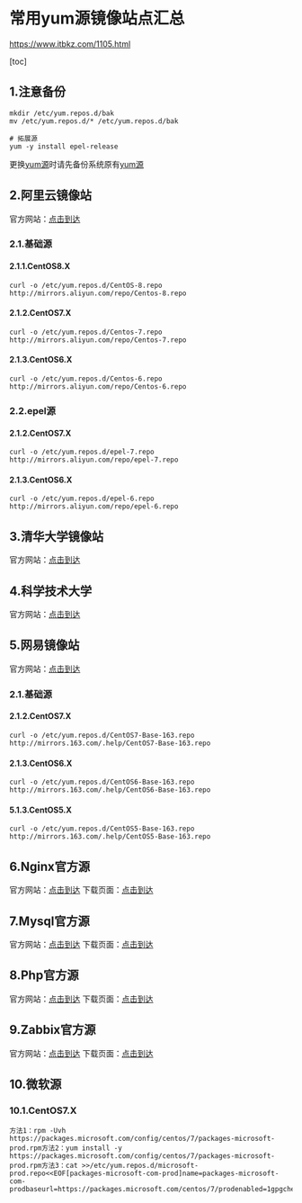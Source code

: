 # 常用yum源镜像站点汇总

https://www.itbkz.com/1105.html

[toc]

## 1.注意备份

```
mkdir /etc/yum.repos.d/bak
mv /etc/yum.repos.d/* /etc/yum.repos.d/bak
```
```
# 拓展源
yum -y install epel-release
```


更换[yum源](https://www.itbkz.com/tag/yum源)时请先备份系统原有[yum源](https://www.itbkz.com/tag/yum源)

## 2.阿里云镜像站

官方网站：[点击到达](https://developer.aliyun.com/mirror)

### 2.1.基础源

#### 2.1.1.CentOS8.X

```
curl -o /etc/yum.repos.d/CentOS-8.repo http://mirrors.aliyun.com/repo/Centos-8.repo
```

#### 2.1.2.CentOS7.X

```
curl -o /etc/yum.repos.d/Centos-7.repo http://mirrors.aliyun.com/repo/Centos-7.repo
```

#### 2.1.3.CentOS6.X

```
curl -o /etc/yum.repos.d/Centos-6.repo http://mirrors.aliyun.com/repo/Centos-6.repo
```

### 2.2.epel源

#### 2.1.2.CentOS7.X

```
curl -o /etc/yum.repos.d/epel-7.repo http://mirrors.aliyun.com/repo/epel-7.repo
```

#### 2.1.3.CentOS6.X

```
curl -o /etc/yum.repos.d/epel-6.repo http://mirrors.aliyun.com/repo/epel-6.repo
```

## 3.清华大学镜像站

官方网站：[点击到达](https://mirror.tuna.tsinghua.edu.cn/)

## 4.科学技术大学

官方网站：[点击到达](https://mirrors.ustc.edu.cn/)

## 5.网易镜像站

官方网站：[点击到达](http://mirrors.163.com/)

### 2.1.基础源

#### 2.1.2.CentOS7.X

```
curl -o /etc/yum.repos.d/CentOS7-Base-163.repo http://mirrors.163.com/.help/CentOS7-Base-163.repo
```

#### 2.1.3.CentOS6.X

```
curl -o /etc/yum.repos.d/CentOS6-Base-163.repo http://mirrors.163.com/.help/CentOS6-Base-163.repo
```

#### 5.1.3.CentOS5.X

```
curl -o /etc/yum.repos.d/CentOS5-Base-163.repo http://mirrors.163.com/.help/CentOS5-Base-163.repo
```

## 6.Nginx官方源

官方网站：[点击到达](http://nginx.org/)
下载页面：[点击到达](http://nginx.org/packages/)

## 7.Mysql官方源

官方网站：[点击到达](https://www.mysql.com/)
下载页面：[点击到达](https://dev.mysql.com/downloads/mysql/)

## 8.Php官方源

官方网站：[点击到达](https://www.php.net/)
下载页面：[点击到达](http://mirror.webtatic.com/yum/)

## 9.Zabbix官方源

官方网站：[点击到达](https://www.zabbix.com/)
下载页面：[点击到达](https://www.zabbix.com/download)

## 10.微软源

### 10.1.CentOS7.X

```
方法1：rpm -Uvh https://packages.microsoft.com/config/centos/7/packages-microsoft-prod.rpm方法2：yum install -y https://packages.microsoft.com/config/centos/7/packages-microsoft-prod.rpm方法3：cat >>/etc/yum.repos.d/microsoft-prod.repo<<EOF[packages-microsoft-com-prod]name=packages-microsoft-com-prodbaseurl=https://packages.microsoft.com/centos/7/prodenabled=1gpgcheck=1gpgkey=https://packages.microsoft.com/keys/microsoft.ascsslverify=1EOF
```